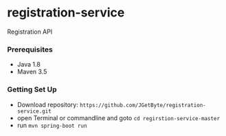 # registration-service
Registration API
### Prerequisites
* Java 1.8
* Maven 3.5
### Getting Set Up
* Download repository: `https://github.com/JGetByte/registration-service.git`
* open Terminal or commandline and goto `cd regirstion-service-master`
* run `mvn spring-boot run`
